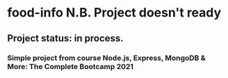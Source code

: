 # food-info   N.B. Project doesn't ready
## Project status: in process. 



### Simple project from course Node.js, Express, MongoDB & More: The Complete Bootcamp 2021
